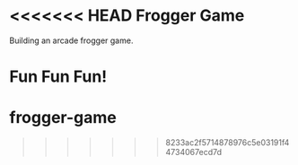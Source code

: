 <<<<<<< HEAD
Frogger Game
===============================

Building an arcade frogger game.

Fun Fun Fun!
=======
# frogger-game
>>>>>>> 8233ac2f5714878976c5e03191f44734067ecd7d
